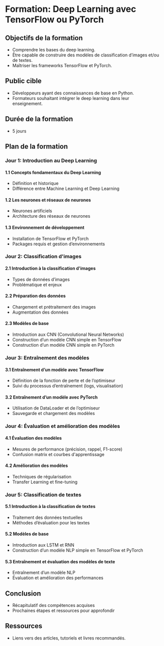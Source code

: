 # Formation: Deep Learning avec TensorFlow ou PyTorch

## Objectifs de la formation
- Comprendre les bases du deep learning.
- Être capable de construire des modèles de classification d’images et/ou de textes.
- Maîtriser les frameworks TensorFlow et PyTorch.

## Public cible
- Développeurs ayant des connaissances de base en Python.
- Formateurs souhaitant intégrer le deep learning dans leur enseignement.

## Durée de la formation
- 5 jours 

## Plan de la formation

### Jour 1: Introduction au Deep Learning
#### 1.1 Concepts fondamentaux du Deep Learning
- Définition et historique
- Différence entre Machine Learning et Deep Learning

#### 1.2 Les neurones et réseaux de neurones
- Neurones artificiels
- Architecture des réseaux de neurones

#### 1.3 Environnement de développement
- Installation de TensorFlow et PyTorch
- Packages requis et gestion d’environnements

### Jour 2: Classification d'images
#### 2.1 Introduction à la classification d'images
- Types de données d’images
- Problématique et enjeux

#### 2.2 Préparation des données
- Chargement et prétraitement des images
- Augmentation des données

#### 2.3 Modèles de base
- Introduction aux CNN (Convolutional Neural Networks)
- Construction d’un modèle CNN simple en TensorFlow
- Construction d’un modèle CNN simple en PyTorch

### Jour 3: Entraînement des modèles
#### 3.1 Entraînement d’un modèle avec TensorFlow
- Définition de la fonction de perte et de l’optimiseur
- Suivi du processus d’entraînement (logs, visualisation)

#### 3.2 Entraînement d’un modèle avec PyTorch
- Utilisation de DataLoader et de l’optimiseur
- Sauvegarde et chargement des modèles

### Jour 4: Évaluation et amélioration des modèles
#### 4.1 Évaluation des modèles
- Mesures de performance (précision, rappel, F1-score)
- Confusion matrix et courbes d'apprentissage

#### 4.2 Amélioration des modèles
- Techniques de régularisation
- Transfer Learning et fine-tuning

### Jour 5: Classification de textes
#### 5.1 Introduction à la classification de textes
- Traitement des données textuelles
- Méthodes d’évaluation pour les textes

#### 5.2 Modèles de base
- Introduction aux LSTM et RNN
- Construction d’un modèle NLP simple en TensorFlow et PyTorch

#### 5.3 Entraînement et évaluation des modèles de texte
- Entraînement d’un modèle NLP
- Évaluation et amélioration des performances

## Conclusion
- Récapitulatif des compétences acquises
- Prochaines étapes et ressources pour approfondir

## Ressources
- Liens vers des articles, tutoriels et livres recommandés.